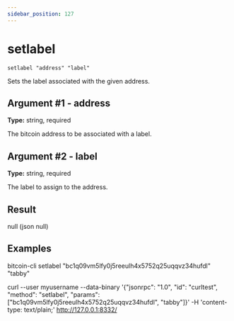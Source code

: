 ```yaml
---
sidebar_position: 127
---
```

# setlabel

`setlabel "address" "label"`

Sets the label associated with the given address.

## Argument #1 - address

**Type:** string, required

The bitcoin address to be associated with a label.

## Argument #2 - label

**Type:** string, required

The label to assign to the address.

## Result

null    (json null)

## Examples

bitcoin-cli setlabel "bc1q09vm5lfy0j5reeulh4x5752q25uqqvz34hufdl" "tabby"

curl --user myusername --data-binary '{"jsonrpc": "1.0", "id": "curltest", "method": "setlabel", "params": ["bc1q09vm5lfy0j5reeulh4x5752q25uqqvz34hufdl", "tabby"]}' -H 'content-type: text/plain;' http://127.0.0.1:8332/